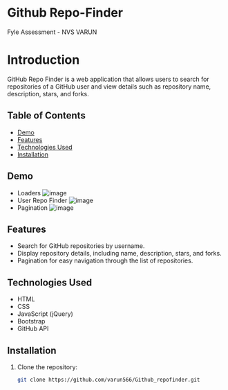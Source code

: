 # Github Repo-Finder
Fyle Assessment - NVS VARUN

# Introduction
GitHub Repo Finder is a web application that allows users to search for repositories of a GitHub user and view details such as repository name, description, stars, and forks.

## Table of Contents
- [Demo](#demo)
- [Features](#features)
- [Technologies Used](#technologies-used)
- [Installation](#installation)


## Demo
- Loaders ![image](https://github.com/varun566/Github_repofinder/assets/71657704/fa95563b-2d05-4de9-aebb-efea00e03152)
- User Repo Finder ![image](https://github.com/varun566/Github_repofinder/assets/71657704/c9a88b15-4b16-4220-86de-a96e98e14ba3)
- Pagination ![image](https://github.com/varun566/Github_repofinder/assets/71657704/e40433c4-be32-4c05-8d74-026e304c14ed)

## Features

- Search for GitHub repositories by username.
- Display repository details, including name, description, stars, and forks.
- Pagination for easy navigation through the list of repositories.

## Technologies Used

- HTML
- CSS
- JavaScript (jQuery)
- Bootstrap
- GitHub API

## Installation

1. Clone the repository:

   ```bash
   git clone https://github.com/varun566/Github_repofinder.git

